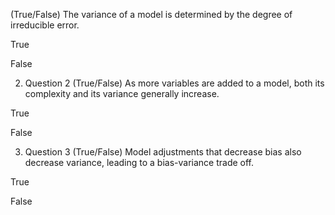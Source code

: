 (True/False) The variance of a model is determined by the degree of irreducible error.

True


False

2. Question 2
(True/False) As more variables are added to a model, both its complexity and its variance generally increase.

True


False

3. Question 3
(True/False) Model adjustments that decrease bias also decrease variance, leading to a bias-variance trade off.


True


False